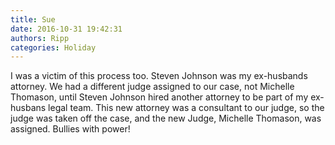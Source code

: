 ```yaml
---
title: Sue
date: 2016-10-31 19:42:31
authors: Ripp
categories: Holiday
---
```


 I was a victim of this process too.  Steven Johnson was my ex-husbands attorney.  We had a different judge assigned to our case, not Michelle Thomason, until Steven Johnson hired another attorney to be part of my ex-husbans legal team.  This new attorney was a consultant to our judge, so the judge was taken off the case, and the new Judge, Michelle Thomason, was assigned.   Bullies with power!  